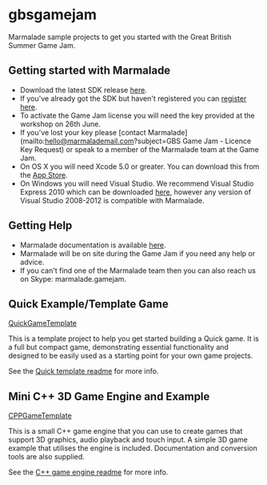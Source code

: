 gbsgamejam
==========

Marmalade sample projects to get you started with the Great British Summer Game Jam.

Getting started with Marmalade
------------------------------
* Download the latest SDK release [here](http://www.madewithmarmalade.com/download).
* If you've already got the SDK but haven't registered you can [register here](http://www.madewithmarmalade.com/user/register).
* To activate the Game Jam license you will need the key provided at the workshop on 26th June.
* If you've lost your key please [contact Marmalade](mailto:hello@marmalademail.com?subject=GBS Game Jam - Licence Key Request) or speak to a member of the Marmalade team at the Game Jam.
* On OS X you will need Xcode 5.0 or greater.  You can download this from the [App Store](https://itunes.apple.com/gb/app/xcode/id497799835?mt=12).
* On Windows you will need Visual Studio. We recommend Visual Studio Express 2010 which can be downloaded [here](http://go.microsoft.com/?linkid=9709949), however any version of Visual Studio 2008-2012 is compatible with Marmalade.

Getting Help
------------
* Marmalade documentation is available [here](http://docs.madewithmarmalade.com).
* Marmalade will be on site during the Game Jam if you need any help or advice.
* If you can't find one of the Marmalade team then you can also reach us on Skype: marmalade.gamejam.

Quick Example/Template Game
---------------------------

[QuickGameTemplate](QuickGameTemplate/)

This is a template project to help you get started building a Quick game. It is a full
but compact game, demonstrating essential functionality and designed to be easily used
as a starting point for your own game projects.

See the [Quick template readme](QuickGameTemplate/ReadMe.QuickGameTemplate.txt) for more
info.

Mini C++ 3D Game Engine and Example
-----------------------------------

[CPPGameTemplate](CPPGameTemplate/)

This is a small C++ game engine that you can use to create games that 
support 3D graphics, audio playback and touch input. A simple 3D game example that 
utilises the engine is included. Documentation and conversion tools are also supplied.

See the [C++ game engine readme](CPPGameTemplate/ReadMe.CPPGameTemplate.txt) for more
info.
